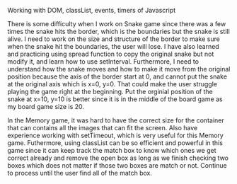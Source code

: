 Working with DOM, classList, events, timers of Javascript

There is some difficulty when I work on Snake game since there was a few times the snake hits the border, which is the boundaries but the snake is still alive. I need to work on the size and structure of the border to make sure when the snake hit the boundaries, the user will lose. I have also learned and practicing using spread function to copy the original snake but not modify it, and learn how to use setInterval. Furthermore, I need to understand how the snake moves and how to make it move from the original position because the axis of the border start at 0, and cannot put the snake at the original axis which is x=0, y=0. That could make the user struggle playing the game right at the beginning. Put the orginial position of the snake at x=10, y=10 is better since it is in the middle of the board game as my board game size is 20. 

In the Memory game, it was hard to have the correct size for the container that can contains all the images that can fit the screen. Also have experience working with setTimeout, which is very useful for this Memory game. Futhermore, using classList can be so efficient and powerful in this game since it can keep track the match box to know which ones we get correct already and remove the open box as long as we finish checking two boxes which does not matter if those two boxes are match or not. Continue to process until the user find all of the match box. 

